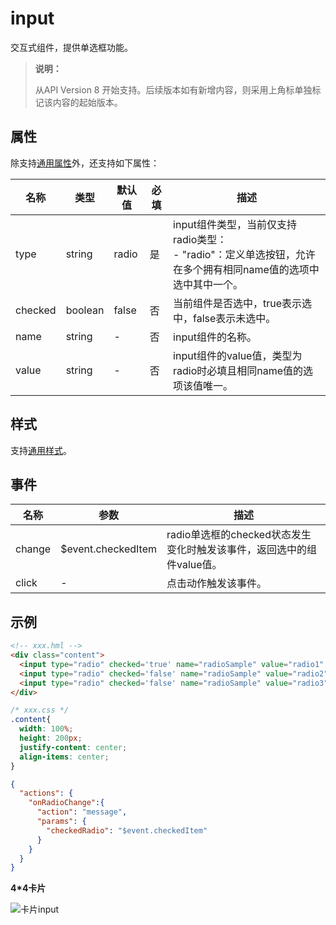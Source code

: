 # input
<!--Kit: ArkUI-->
<!--Subsystem: ArkUI-->
<!--Owner: @kangshihui-->
<!--Designer: @pssea-->
<!--Tester: @jiaoaozihao-->
<!--Adviser: @HelloCrease-->


交互式组件，提供单选框功能。

> **说明：**
>
> 从API Version 8 开始支持。后续版本如有新增内容，则采用上角标单独标记该内容的起始版本。

## 属性

除支持[通用属性](js-service-widget-common-attributes.md)外，还支持如下属性：

| 名称      | 类型      | 默认值   | 必填   | 描述                                       |
| ------- | ------- | ----- | ---- | ---------------------------------------- |
| type    | string  | radio | 是    | input组件类型，当前仅支持radio类型：<br/>-&nbsp;"radio"：定义单选按钮，允许在多个拥有相同name值的选项中选中其中一个。 |
| checked | boolean | false | 否    | 当前组件是否选中，true表示选中，false表示未选中。                                |
| name    | string  | -     | 否    | input组件的名称。                              |
| value   | string  | -     | 否    | input组件的value值，类型为radio时必填且相同name值的选项该值唯一。 |


## 样式

支持[通用样式](js-service-widget-common-styles.md)。


## 事件

| 名称     | 参数                 | 描述                                       |
| ------ | ------------------ | ---------------------------------------- |
| change | $event.checkedItem | radio单选框的checked状态发生变化时触发该事件，返回选中的组件value值。 |
| click  | -                  | 点击动作触发该事件。                               |


## 示例


```html
<!-- xxx.hml -->
<div class="content">
  <input type="radio" checked='true' name="radioSample" value="radio1" onchange="onRadioChange"></input>
  <input type="radio" checked='false' name="radioSample" value="radio2" onchange="onRadioChange"></input>
  <input type="radio" checked='false' name="radioSample" value="radio3" onchange="onRadioChange"></input>
</div>
```


```css
/* xxx.css */
.content{
  width: 100%;
  height: 200px;
  justify-content: center;
  align-items: center;
}
```


```json
{
  "actions": {
    "onRadioChange":{
      "action": "message",
      "params": {
        "checkedRadio": "$event.checkedItem"
      }
    }
  }
}
```
**4*4卡片**

![卡片input](figures/input.gif)

